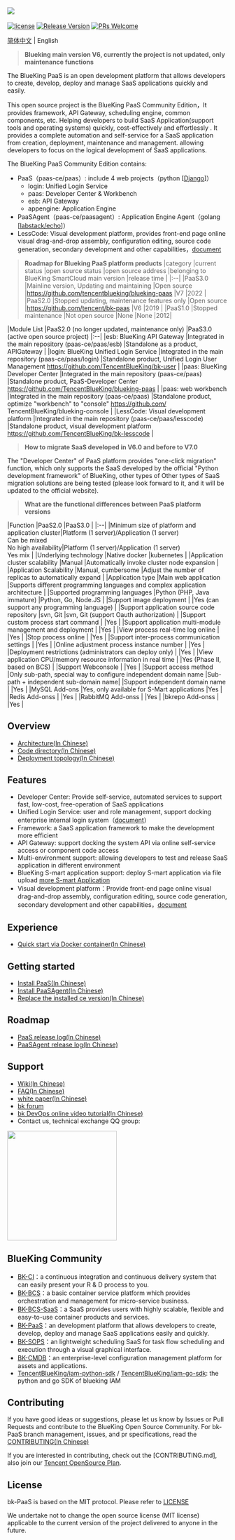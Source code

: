 ![](docs/resource/img/bk_paas_en.png)
---

[![license](https://img.shields.io/badge/license-MIT-brightgreen.svg?style=flat)](https://github.com/Tencent/bk-PaaS/blob/master/LICENSE) [![Release Version](https://img.shields.io/badge/release-3.0.0-brightgreen.svg)](https://github.com/Tencent/bk-PaaS/releases) [![PRs Welcome](https://img.shields.io/badge/PRs-welcome-brightgreen.svg)](https://github.com/Tencent/bk-PaaS/pulls)


[简体中文](readme.md) | English

>**Blueking main version V6, currently the project is not updated, only maintenance functions**

The BlueKing PaaS is an open development platform that allows developers to create, develop, deploy and manage SaaS applications quickly and easily.

This open source project is the BlueKing PaaS Community Edition，It provides framework, API Gateway, scheduling engine, common components, etc. Helping developers to build SaaS Application(support tools and operating systems) quickly, cost-effectively and effortlessly . It provides a complete automation and self-service for a SaaS application from creation, deployment, maintenance and management. allowing developers to focus on the logical development of SaaS applications.

The BlueKing PaaS Community Edition contains:

- PaaS（paas-ce/paas）: include 4 web projects（python [[Django](https://www.djangoproject.com/)]）
    - login: Unified Login Service
    - paas: Developer Center & Workbench
    - esb: API Gateway
    - appengine: Application Engine
- PaaSAgent（paas-ce/paasagent）: Application Engine Agent（golang [[labstack/echo](https://github.com/labstack/echo)]）
- LessCode: Visual development platform, provides front-end page online visual drag-and-drop assembly, configuration editing, source code generation, secondary development and other capabilities，[document](https://github.com/TencentBlueKing/bk-lesscode/blob/develop/readme.md)


>**Roadmap for Blueking PaaS platform products**
|category |current status |open source status |open source address |belonging to BlueKing SmartCloud main version |release time |
|:--|
|PaaS3.0 |Mainline version, Updating and maintaining |Open source |https://github.com/tencentblueking/blueking-paas |V7 |2022 |
|PaaS2.0 |Stopped updating, maintenance features only |Open source |https://github.com/tencent/bk-paas |V6 |2019 |
|PaaS1.0 |Stopped maintenance |Not open source |None |None |2012|


|Module List |PaaS2.0 (no longer updated, maintenance only) |PaaS3.0 (active open source project)
|:--|
|esb: BlueKing API Gateway |Integrated in the main repository (paas-ce/paas/esb) |Standalone as a product, APIGateway |
|login: BlueKing Unified Login Service |Integrated in the main repository (paas-ce/paas/login) |Standalone product, Unified Login User Management https://github.com/TencentBlueKing/bk-user |
|paas: BlueKing Developer Center |Integrated in the main repository (paas-ce/paas) |Standalone product, PaaS-Developer Center https://github.com/TencentBlueKing/blueking-paas |
|paas: web workbench |Integrated in the main repository (paas-ce/paas) |Standalone product, optimize "workbench" to "console" https://github.com/ TencentBlueKing/blueking-console |
|LessCode: Visual development platform |Integrated in the main repository (paas-ce/paas/lesscode) |Standalone product, visual development platform https://github.com/TencentBlueKing/bk-lesscode |

>**How to migrate SaaS developed in V6.0 and before to V7.0**

The "Developer Center" of PaaS platform provides "one-click migration" function, which only supports the SaaS developed by the official "Python development framework" of BlueKing, other types of Other types of SaaS migration solutions are being tested (please look forward to it, and it will be updated to the official website). 

>**What are the functional differences between PaaS platform versions**

|Function |PaaS2.0 |PaaS3.0 |
|:--|
|Minimum size of platform and application cluster|Platform (1 server)/Application (1 server)<br>Can be mixed<br>No high availability|Platform (1 server)/Application (1 server)<br>Yes mix |
|Underlying technology |Native docker |kubernetes |
|Application cluster scalability |Manual |Automatically invoke cluster node expansion |
|Application Scalability |Manual, cumbersome |Adjust the number of replicas to automatically expand |
|Application type |Main web application |Supports different programming languages ​​and complex application architecture |
|Supported programming languages ​​|Python (PHP, Java immature) |Python, Go, Node.JS |
|Support image deployment | |Yes (can support any programming language) |
|Support application source code repository |svn, Git |svn, Git (support Oauth authorization) |
|Support custom process start command | |Yes |
|Support application multi-module management and deployment | |Yes |
|View process real-time log online | |Yes |
|Stop process online | |Yes |
|Support inter-process communication settings | |Yes |
|Online adjustment process instance number | |Yes |
|Deployment restrictions (administrators can deploy only) | |Yes |
|View application CPU/memory resource information in real time | |Yes (Phase II, based on BCS) |
|Support Webconsole | |Yes |
|Support access method |Only sub-path, special way to configure independent domain name |Sub-path + independent sub-domain name|
|Support independent domain name | |Yes |
|MySQL Add-ons |Yes, only available for S-Mart applications |Yes |
|Redis Add-onss | |Yes |
|RabbitMQ Add-onss | |Yes |
|bkrepo Add-onss | |Yes |


## Overview

- [Architecture(In Chinese)](docs/overview/architecture.md)
- [Code directory(In Chinese)](docs/overview/project_codes.md)
- [Deployment topology(In Chinese)](docs/overview/project_deploy.md)

## Features

- Developer Center: Provide self-service, automated services to support fast, low-cost, 
free-operation of SaaS applications
- Unified Login Service: user and role management, support docking enterprise internal login system（[document](http://docs.bk.tencent.com/develop_center/enterprise_login/)）
- Framework: a SaaS application framework to make the development more efficient
- API Gateway: support docking the system API via online self-service access or component code access
- Multi-environment support: allowing developers to test and release SaaS application in different environment
- BlueKing S-mart application support: deploy S-mart application via file upload [more S-mart Application](http://bk.tencent.com/s-mart)
- Visual development platform：Provide front-end page online visual drag-and-drop assembly, configuration editing, source code generation, secondary development and other capabilities，[document](https://github.com/TencentBlueKing/bk-lesscode/blob/develop/readme.md)


## Experience

- [Quick start via Docker container(In Chinese)](docs/wiki/container-support.md)

## Getting started

- [Install PaaS(In Chinese)](docs/install/ce_paas_install.md)
- [Install PaaSAgent(In Chinese)](docs/install/ce_paas_agent_install.md)
- [Replace the installed ce version(In Chinese)](https://docs.bk.tencent.com/bk_osed/guide.html#osed)

## Roadmap

- [PaaS release log(In Chinese)](paas-ce/paas/release.md)
- [PaaSAgent release log(In Chinese)](paas-ce/paasagent/release.md)


## Support

- [Wiki(In Chinese)](https://github.com/Tencent/bk-PaaS/wiki)
- [FAQ(In Chinese)](https://github.com/Tencent/bk-PaaS/wiki/FAQ)
- [white paper(In Chinese)](http://docs.bk.tencent.com/product_white_paper/paas/)
- [bk forum](https://bk.tencent.com/s-mart/community)
- [bk DevOps online video tutorial(In Chinese)](https://cloud.tencent.com/developer/edu/major-100008)
- Contact us, technical exchange QQ group:


<img src="docs/resource/img/bk_qq_group.png" width="250" hegiht="250" align=center />

## BlueKing Community

- [BK-CI](https://github.com/Tencent/bk-ci)：a continuous integration and continuous delivery system that can easily present your R & D process to you.
- [BK-BCS](https://github.com/Tencent/bk-bcs)：a basic container service platform which provides orchestration and management for micro-service business.
- [BK-BCS-SaaS](https://github.com/Tencent/bk-bcs-saas)：a SaaS provides users with highly scalable, flexible and easy-to-use container products and services.
- [BK-PaaS](https://github.com/Tencent/bk-PaaS)：an development platform that allows developers to create, develop, deploy and manage SaaS applications easily and quickly.
- [BK-SOPS](https://github.com/Tencent/bk-sops)：an lightweight scheduling SaaS  for task flow scheduling and execution through a visual graphical interface. 
- [BK-CMDB](https://github.com/Tencent/bk-cmdb)：an enterprise-level configuration management platform for assets and applications.
- [TencentBlueKing/iam-python-sdk](https://github.com/TencentBlueKing/iam-python-sdk) / [TencentBlueKing/iam-go-sdk](https://github.com/TencentBlueKing/iam-go-sdk): the python and go SDK of blueking IAM

## Contributing

If you have good ideas or suggestions, please let us know by Issues or Pull Requests and contribute to the BlueKing Open Source Community. For bk-PaaS branch management, issues, and pr specifications, read the [CONTRIBUTING(In Chinese)](docs/CONTRIBUTING.md)

If you are interested in contributing, check out the [CONTRIBUTING.md], also join our [Tencent OpenSource Plan](https://opensource.tencent.com/contribution).


## License

bk-PaaS is based on the MIT protocol. Please refer to [LICENSE](LICENSE.txt)

We undertake not to change the open source license (MIT license) applicable to the current version of the project delivered to anyone in the future.
